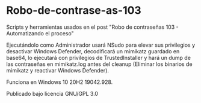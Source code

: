# Robo-de-contrase-as-103
Scripts y herramientas usados en el post "Robo de contraseñas 103 - Automatizando el proceso"

Ejecutándolo como Administrador usará NSudo para elevar sus privilegios y desactivar Windows Defender, decodificará un mimikatz guardado en base64, lo ejecutará con privilegios de TrustedInstaller y hará un dump de las contraseñas en mimikatz.log antes del cleanup (Eliminar los binarios de mimikatz y reactivar Windows Defender).

Funciona en Windows 10 20H2 19042.928.

Publicado bajo licencia GNU/GPL 3.0

